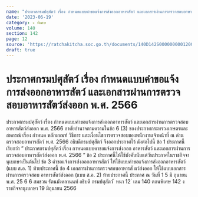 ```yaml
---
name: "ประกาศกรมปศุสัตว์ เรื่อง กำหนดแบบคำขอแจ้งการส่งออกอาหารสัตว์ และเอกสารผ่านการตรวจสอบอาหารสัตว์ส่งออก \tพ.ศ. 2566"
date: '2023-06-19'
category: ง พิเศษ
volume: 140
section: 142
page: 12
source: 'https://ratchakitcha.soc.go.th/documents/140D142S0000000001200.pdf'
draft: true
---
```


# ประกาศกรมปศุสัตว์ เรื่อง กำหนดแบบคำขอแจ้งการส่งออกอาหารสัตว์ และเอกสารผ่านการตรวจสอบอาหารสัตว์ส่งออก 	พ.ศ. 2566

ประกาศกรมปศุสัตว์ เรื่อง กำหนดแบบคำขอแจ้งการส่งออกอาหารสัตว์ และเอกสารผ่านการตรวจสอบอาหารสัตว์ส่งออก พ.ศ. 2566 อาศัยอำนาจตามความในข้อ 6 (3) ของประกาศกระทรวงเกษตรและสหกรณ์ เรื่อง กำหนด หลักเกณฑ์ วิธีการ และเงื่อนไขการตรวจสอบของพนักงานเจ้าหน้าที่ ณ ด่านตรวจสอบอาหารสัตว์ พ.ศ. 2566 อธิบดีกรมปศุสัตว์ จึงออกประกาศไว้ ดังต่อไปนี้ ข้อ 1 ประกาศนี้เรียกว่า “ ประกาศกรมปศุสัตว์ เรื่อง กาหนดแบบคาขอแจ้งการส่งออก อาหารสัตว์ และเอกสารผ่านการตรวจสอบอาหารสัตว์ส่งออก พ.ศ. 2566 ” ข้อ 2 ประกาศนี้ให้ใช้บังคับนับแต่วันประกาศในราชกิจจานุเบกษาเป็นต้นไป ข้อ 3 คำขอแจ้งการส่งออกอาหารสัตว์ ให้ใช้แบบคำขอแจ้งการส่งออกอาหารสัตว์ (แบบ ส.อ. 1) ท้ายประกาศนี้ ข้อ 4 เอกสารผ่านการตรวจสอบอาหารสั ตว์ส่งออก ให้ใช้แบบเอกสารผ่านการตรวจสอบ อาหารสัตว์ส่งออก (แบบ ส.อ. 2) ท้ายประกาศนี้ ประกาศ ณ วันที่ 1 5 มิ ถุนายน พ.ศ. 25 6 6 สมชวน รัตนมังคลานนท์ อธิบดี กรมปศุสัตว์ ้ หนา 12 ่ เลม 140 ตอนพิเศษ 142 ง ราชกิจจานุเบกษา 19 มิถุนายน 2566



